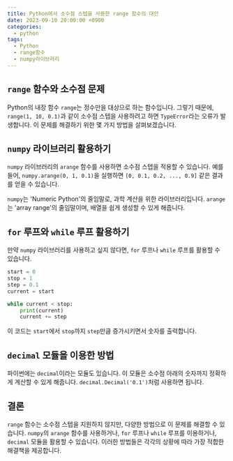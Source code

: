 ```yaml
---
title: Python에서 소수점 스텝을 사용한 range 함수의 대안
date: 2023-09-10 20:00:00 +0900
categories:
  - python
tags:
  - Python
  - range함수
  - numpy라이브러리
---
```


## `range` 함수와 소수점 문제

Python의 내장 함수 `range`는 정수만을 대상으로 하는 함수입니다. 그렇기 때문에, `range(1, 10, 0.1)`과 같이 소수점 스텝을 사용하려고 하면 `TypeError`라는 오류가 발생합니다. 이 문제를 해결하기 위한 몇 가지 방법을 살펴보겠습니다.

## `numpy` 라이브러리 활용하기

`numpy` 라이브러리의 `arange` 함수를 사용하면 소수점 스텝을 적용할 수 있습니다. 예를 들어, `numpy.arange(0, 1, 0.1)`을 실행하면 `[0, 0.1, 0.2, ..., 0.9]` 같은 결과를 얻을 수 있습니다. 

`numpy`는 'Numeric Python'의 줄임말로, 과학 계산을 위한 라이브러리입니다. `arange`는 'array range'의 줄임말이며, 배열을 쉽게 생성할 수 있게 해줍니다.

## `for` 루프와 `while` 루프 활용하기

만약 `numpy` 라이브러리를 사용하고 싶지 않다면, `for` 루프나 `while` 루프를 활용할 수 있습니다.

```python
start = 0
stop = 1
step = 0.1
current = start

while current < stop:
    print(current)
    current += step
```

이 코드는 `start`에서 `stop`까지 `step`만큼 증가시키면서 숫자를 출력합니다.

## `decimal` 모듈을 이용한 방법

파이썬에는 `decimal`이라는 모듈도 있습니다. 이 모듈은 소수점 아래의 숫자까지 정확하게 계산할 수 있게 해줍니다. `decimal.Decimal('0.1')`처럼 사용하면 됩니다.

## 결론

`range` 함수는 소수점 스텝을 지원하지 않지만, 다양한 방법으로 이 문제를 해결할 수 있습니다. `numpy`의 `arange` 함수를 사용하거나, `for` 루프나 `while` 루프를 이용하거나, `decimal` 모듈을 활용할 수 있습니다. 이러한 방법들은 각각의 상황에 따라 가장 적합한 해결책을 제공합니다.